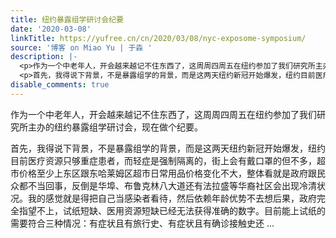 ```yaml
---
title: 纽约暴露组学研讨会纪要
date: '2020-03-08'
linkTitle: https://yufree.cn/cn/2020/03/08/nyc-exposome-symposium/
source: '博客 on Miao Yu | 于淼 '
description: |-
  <p>作为一个中老年人，开会越来越记不住东西了，这周周四周五在纽约参加了我们研究所主办的纽约暴露组学研讨会，现在做个纪要。</p>
  <p>首先，我得说下背景，不是暴露组学的背景，而是这两天纽约新冠开始爆发，纽约目前医疗资源只够重症患者，而轻症是强制隔离的，街上会有戴口罩的但不多，超市价格至少上东区跟东哈莱姆区超市日常用品价格变化不大，整体看就是政府跟民众都不当回事，反倒是华埠、布鲁克林八大道还有法拉盛等华裔社区会出现冷清状况。我的感觉就是得把自己当感染者看待，然后依赖年龄优势不去想后果，政府完全指望不上，试纸短缺、医用资源短缺已经无法获得准确的数字。目前能上试纸的需要符合三种情况：有症状且有旅行史、有症状且有确诊接触史还 ...
disable_comments: true
---
```

<p>作为一个中老年人，开会越来越记不住东西了，这周周四周五在纽约参加了我们研究所主办的纽约暴露组学研讨会，现在做个纪要。</p>
<p>首先，我得说下背景，不是暴露组学的背景，而是这两天纽约新冠开始爆发，纽约目前医疗资源只够重症患者，而轻症是强制隔离的，街上会有戴口罩的但不多，超市价格至少上东区跟东哈莱姆区超市日常用品价格变化不大，整体看就是政府跟民众都不当回事，反倒是华埠、布鲁克林八大道还有法拉盛等华裔社区会出现冷清状况。我的感觉就是得把自己当感染者看待，然后依赖年龄优势不去想后果，政府完全指望不上，试纸短缺、医用资源短缺已经无法获得准确的数字。目前能上试纸的需要符合三种情况：有症状且有旅行史、有症状且有确诊接触史还 ...